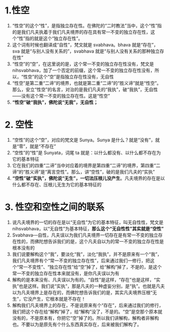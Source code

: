 

# 1.性空
1. “性空”的这个“性”，是指独立存在性。在佛陀的“二时教法”当中，这个“性”指的是我们凡夫执着于我们凡夫境界的存在具有常一不变的独立存在性，这个“性”指的就是这个“独立存在性”。
2. 这个词有时候也翻译成“自性”，梵文就是 svabhava。bhava 就是“存在”，sva 就是“与别人没有关系的”，svabhava 就是“与别人没有关系的那种独立存在性”
3. “性空”的“空”，在这里说的是，这个常一不变的独立存在性没有，梵文是 nihsvabhava，加了一个否定的前缀，这个常一不变的独立存在性没有，所以，“性空”的这个“空”是指独立存在性没有，无自性
4. “性空”是第二重“二谛”的境界，也就是第二重“二谛”的“胜义谛”就是“性空”。那么，安立“性空”的名言，对治的是我们凡夫的“我执”，破“我执”，无自性——没有这个常一不变的独立存在性。这是“性空”
5. **“性空”破“我执”，佛陀说“无我”，无自性；**

# 2. 空性

1. “空性”的这个“空”，对应的梵文是 Sunya。Sunya 是什么？就是“没有”，就是“零”，就是“不存在”
2. “空性”的“性”是 Sunyata，词尾 ta 就是：以什么都没有、以什么都不存在为它的基本特征
3. 它在我们的四重“二谛”当中对应着的境界是第四重“二谛”的境界，第四重“二谛”的“胜义谛”是“离言空性”。那么，讲“空性”，破的是我们凡夫的“实执”
4. **“空性”破“实执”，佛陀说“无生”，一切法压根儿没产生**。凡夫境界的存在是以什么都不存在、压根儿无生为它的基本特征的


# 3. 性空和空性之间的联系
1. 说凡夫境界的一切的存在是以“无自性”为它的基本特征，叫无自性性，梵文是 nihsvabhava，以“无自性”为基本特征，**那么这个“无自性性”其实就是“空性”**
2. Svabhava‐‐‐自性，凡夫误以为我们凡夫境界一切存在是有常一不变的独立存在性的，而佛陀想告诉我们的是，这个凡夫自以为的常一不变的独立存在性是根本没有的
3. 我们说要解构这个“我”，要淡化“我”，淡化“我执”，并不是原来有一个“我”，我们凡夫境界有个“常一不变的独立存在性”，后来通过我们一修行，把这个“常一不变性”、“独立存在性”给“空”掉了，给“解构”掉了，不是的，是这个常一不变的独立存在性本来就没有，是你凡夫误以为有
4. 解构的是本来没有、凡夫误以为有的。“自性”是这样，“存在”也是这样，“实执”也是这样。我们说“实执”，那是凡夫的一种虚妄分别，是“执”。也就是凡夫以为凡夫境界上是存在的，而佛陀想告诉我们的是，其实凡夫境界压根“无生”，它没产生，它根本就是不存在！
5. 解构我们凡夫境界上的存在，不是说原来有个“存在”，后来通过我们的修行，我们把这个存在给“解构”掉了，给“解构”没了，不是的。“空”是空那个原本就没有的，不是原本有，你把它“空”掉了的。所以我们讲解构，解构者非解构也。不要以为是原先有个什么东西真实存在，后来被我们解构了。
